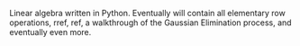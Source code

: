 Linear algebra written in Python. Eventually will contain all elementary row operations, rref, ref, 
a walkthrough of the Gaussian Elimination process, and eventually even more.
